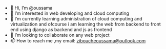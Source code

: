 - 👋 Hi, I’m @oussama
- 👀 I’m interested in web developing and cloud computing 
- 🌱 I’m currently learning administration of cloud computing and virtualization and ofcourse i am learning the web from backend to front end using django as backend and js as frontend
- 💞️ I’m looking to collaborate on any web project
- 📫 How to reach me ,my email: ziboucheoussama@outlook.com

<!---
oussama-12/oussama-12 is a ✨ special ✨ repository because its `README.md` (this file) appears on your GitHub profile.
You can click the Preview link to take a look at your changes.
--->

